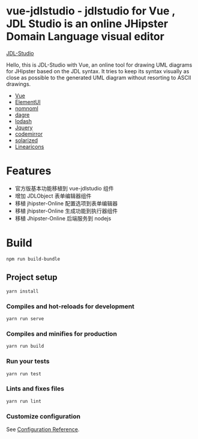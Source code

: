 # vue-jdlstudio - jdlstudio for Vue , JDL Studio is an online JHipster Domain Language visual editor

[JDL-Studio](https://github.com/jhipster/jdl-studio)

Hello, this is JDL-Studio with Vue, an online tool for drawing UML diagrams for JHipster based on the JDL syntax. It tries to keep its syntax visually as close as possible to the generated UML diagram without resorting to ASCII drawings.

- [Vue](https://github.com/vuejs/vue)
- [ElementUI](https://github.com/ElementUI)
- [nomnoml](https://github.com/skanaar/nomnoml)
- [dagre](https://github.com/cpettitt/dagre)
- [lodash](http://lodash.com)
- [Jquery](https://jquery.com/)
- [codemirror](https://codemirror.net/)
- [solarized](http://ethanschoonover.com/solarized)
- [Linearicons](https://linearicons.com/free)

# Features

- 官方版基本功能移植到 vue-jdlstudio 组件
- 增加 JDLObject 表单编辑器组件
- 移植 jhipster-Online 配置选项到表单编辑器
- 移植 jhipster-Online 生成功能到执行器组件
- 移植 Jhipster-Online 后端服务到 nodejs

# Build

```
npm run build-bundle
```

## Project setup

```
yarn install
```

### Compiles and hot-reloads for development

```
yarn run serve
```

### Compiles and minifies for production

```
yarn run build
```

### Run your tests

```
yarn run test
```

### Lints and fixes files

```
yarn run lint
```

### Customize configuration

See [Configuration Reference](https://cli.vuejs.org/config/).
